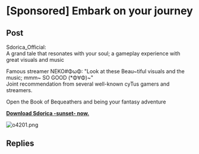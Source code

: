 # [Sponsored] Embark on your journey
## Post
Sdorica_Official:<br>
A grand tale that resonates with your soul; a gameplay experience with great visuals and music

Famous streamer NEKO\#ΦωΦ: "Look at these Beau~tiful visuals and the music; mmm~ SO GOOD (\*Φ∀Φ)~"<br>
Joint recommendation from several well-known cyTus gamers and streamers.

Open the Book of Bequeathers and being your fantasy adventure

[**Download Sdorica -sunset- now.**](https://app.adjust.com/h0g17k)

![o4201.png](/attachments/o4201.png)
## Replies
